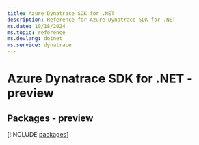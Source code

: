 ```yaml
---
title: Azure Dynatrace SDK for .NET
description: Reference for Azure Dynatrace SDK for .NET
ms.date: 10/18/2024
ms.topic: reference
ms.devlang: dotnet
ms.service: dynatrace
---
```

# Azure Dynatrace SDK for .NET - preview
## Packages - preview
[!INCLUDE [packages](dynatrace-index.md)]